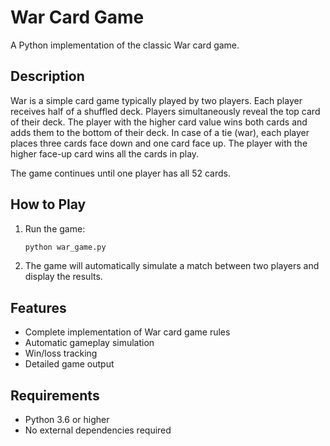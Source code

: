 # War Card Game

A Python implementation of the classic War card game.

## Description

War is a simple card game typically played by two players. Each player receives half of a shuffled deck. Players simultaneously reveal the top card of their deck. The player with the higher card value wins both cards and adds them to the bottom of their deck. In case of a tie (war), each player places three cards face down and one card face up. The player with the higher face-up card wins all the cards in play.

The game continues until one player has all 52 cards.

## How to Play

1. Run the game:
   ```bash
   python war_game.py
   ```

2. The game will automatically simulate a match between two players and display the results.

## Features

- Complete implementation of War card game rules
- Automatic gameplay simulation
- Win/loss tracking
- Detailed game output

## Requirements

- Python 3.6 or higher
- No external dependencies required